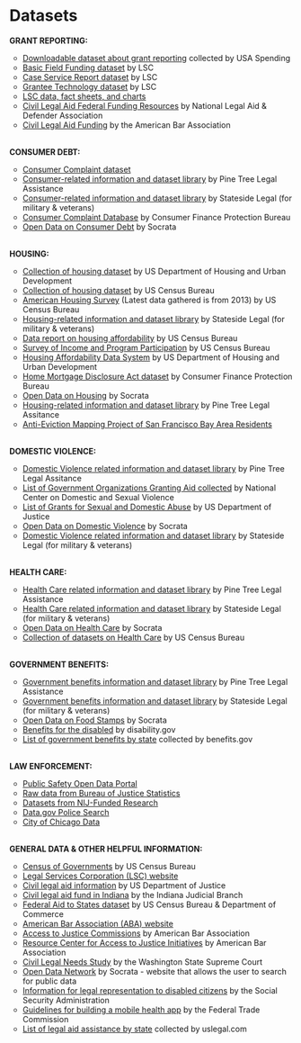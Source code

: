 # Datasets
<b>GRANT REPORTING:</b>
<ul style="list-style-type:circle">
<li><a href="https://www.usaspending.gov/DownloadCenter/Pages/DataDownload.aspx">Downloadable dataset about grant reporting</a> collected by USA Spending</li>
<li><a href="http://www.lsc.gov/basic-field-funding">Basic Field Funding dataset</a> by LSC</li>
<li><a href="http://www.lsc.gov/case-service-report">Case Service Report dataset</a> by LSC</li>
<li><a href="http://www.lsc.gov/grants-grantee-resources/grantee-data/grantee-technology">Grantee Technology dataset</a> by LSC</li>
<li><a href="http://www.lsc.gov/category/data-fact-sheets-charts">LSC data, fact sheets, and charts</a></li>
<li><a href="https://legalaidresources.org">Civil Legal Aid Federal Funding Resources</a> by National Legal Aid & Defender Association</li>
<li><a href="http://www.americanbar.org/groups/legal_aid_indigent_defendants/initiatives/resource_center_for_access_to_justice/resources---information-on-civil-legal-aid-funding.html">Civil Legal Aid Funding</a> by the American Bar Association</li>
</ul>
<br>
<b>CONSUMER DEBT:</B>
<ul style="list-style-type:circle">
<li><a href="http://catalog.data.gov/dataset/consumer-complaint-database#topic=consumer_navigation">Consumer Complaint dataset</a></li>
<li><a href="http://ptla.org/library/358">Consumer-related information and dataset library</a> by Pine Tree Legal Assistance</li>
<li><a href="http://statesidelegal.org/library/2712">Consumer-related information and dataset library</a> by Stateside Legal (for military & veterans)</li>
<li><a href="http://www.consumerfinance.gov/data-research/consumer-complaints/">Consumer Complaint Database</a> by Consumer Finance Protection Bureau</li>
<li><a href="https://www.opendatanetwork.com/search?q=consumer+debt">Open Data on Consumer Debt</a> by Socrata</li>
</ul>
<br>
<b>HOUSING:</b>
<ul style="list-style-type:circle">
<li><a href="http://data.hud.gov/data_sets.html">Collection of housing dataset</a> by US Department of Housing and Urban Development</li>
<li><a href="http://www.census.gov/topics/housing.html">Collection of housing dataset</a> by US Census Bureau</li>
<li><a href="http://www.census.gov/programs-surveys/ahs/data.2013.html">American Housing Survey</a> (Latest data gathered is from 2013) by US Census Bureau</li>
<li><a href="http://statesidelegal.org/library/2577">Housing-related information and dataset library</a> by Stateside Legal (for military & veterans)</li>
<li><a href="http://www.census.gov/housing/affordability/">Data report on housing affordability</a> by US Census Bureau</li>
<li><a href="http://www.census.gov/programs-surveys/sipp/data.html">Survey of Income and Program Participation</a> by US Census Bureau</li>
<li><a href="http://catalog.data.gov/dataset/housing-affordability-data-system-hads">Housing Affordability Data System</a> by US Department of Housing and Urban Development</li>
<li><a href="http://www.consumerfinance.gov/data-research/hmda/explore">Home Mortgage Disclosure Act dataset</a> by Consumer Finance Protection Bureau</li>
<li><a href="https://www.opendatanetwork.com/search?q=housing">Open Data on Housing</a> by Socrata</li>
<li><a href="http://ptla.org/library/570">Housing-related information and dataset library</a> by Pine Tree Legal Assitance</li>
<li><a href="http://www.antievictionmap.com">Anti-Eviction Mapping Project of San Francisco Bay Area Residents</a></li>
</ul>
<br>
<b>DOMESTIC VIOLENCE:</b>
<ul style="list-style-type:circle">
<li><a href="http://ptla.org/library/433">Domestic Violence related information and dataset library</a> by Pine Tree Legal Assitance</li>
<li><a href="http://www.ncdsv.org/ncd_linksfunding.html#government">List of Government Organizations Granting Aid collected</a> by National Center on Domestic and Sexual Violence</li>
<li><a href="https://www.justice.gov/ovw/grant-programs">List of Grants for Sexual and Domestic Abuse</a> by US Department of Justice</li>
<li><a href="https://www.opendatanetwork.com/search?q=domestic+violence">Open Data on Domestic Violence</a> by Socrata</li>
<li><a href="http://statesidelegal.org/library/2661">Domestic Violence related information and dataset library</a> by Stateside Legal (for military & veterans)</li>
</ul>
<br>
<b>HEALTH CARE:</b>
<ul style="list-style-type:circle">
<li><a href="http://ptla.org/library/459">Health Care related information and dataset library</a> by Pine Tree Legal Assistance</li>
<li><a href="http://statesidelegal.org/library/2621">Health Care related information and dataset library</a> by Stateside Legal (for military & veterans)</li>
<li><a href="https://www.opendatanetwork.com/search?q=health+care">Open Data on Health Care</a> by Socrata</li>
<li><a href="http://www.census.gov/topics/health.html">Collection of datasets on Health Care</a> by US Census Bureau</li>
</ul>
<br>
<b>GOVERNMENT BENEFITS:</b><br>
<ul style="list-style-type:circle">
<li><a href="http://ptla.org/library/523">Government benefits information and dataset library</a> by Pine Tree Legal Assistance</li>
<li><a href="http://statesidelegal.org/library/2780">Government benefits information and dataset library</A> by Stateside Legal (for military & veterans)</li>
<li><a href="https://www.opendatanetwork.com/search?q=food+stamp">Open Data on Food Stamps</a> by Socrata</li>
<li><a href="https://www.disability.gov">Benefits for the disabled</a> by disability.gov</li>
<li><a href="https://www.benefits.gov/benefits/browse-by-state">List of government benefits by state</a> collected by benefits.gov</li>
</ul>
<br>
<b>LAW ENFORCEMENT:</b><br>
<ul style="list-style-type:circle">
<li><a href="https://publicsafetydataportal.org/developers/">Public Safety Open Data Portal</a></li>
<li><a href="http://www.bjs.gov/rawdata.cfm">Raw data from Bureau of Justice Statistics</a></li>
<li><a href="http://www.nij.gov/publications/pages/datasets.aspx">Datasets from NIJ-Funded Research</a></li>
<li><a href="https://catalog.data.gov/dataset?tags=police">Data.gov Police Search</a></li>
<li><a href="https://data.cityofchicago.org/">City of Chicago Data</a></li>
</ul>
<br>
<b>GENERAL DATA & OTHER HELPFUL INFORMATION:</b>
<ul style="list-style-type:circle">
<li><a href="https://catalog.data.gov/dataset/census-of-governments">Census of Governments</a> by US Census Bureau</li>
<li><a href="http://www.lsc.gov">Legal Services Corporation (LSC) website</a></li>
<li><a href="https://www.justice.gov/atj/civil-legal-aid-101">Civil legal aid information</a> by US Department of Justice</li>
<li><a href="http://www.in.gov/judiciary/admin/2408.htm">Civil legal aid fund in Indiana</a> by the Indiana Judicial Branch</li>
<li><a href="https://catalog.data.gov/dataset/federal-aid-to-states">Federal Aid to States dataset</a> by US Census Bureau & Department of Commerce</li>
<li><a href="http://www.americanbar.org/aba.html">American Bar Association (ABA) website</a></li>
<li><a href="http://www.americanbar.org/groups/legal_aid_indigent_defendants/initiatives/resource_center_for_access_to_justice/atj-commissions.html">Access to Justice Commissions</a> by American Bar Association</li>
<li><a href="http://www.americanbar.org/groups/legal_aid_indigent_defendants/initiatives/resource_center_for_access_to_justice.html">Resource Center for Access to Justice Initiatives</a> by American Bar Association</li>
<li><a href="http://ocla.wa.gov/wp-content/uploads/2015/10/CivilLegalNeedsStudy_October2015_V21_Final10_14_15.pdf">Civil Legal Needs Study</a> by the Washington State Supreme Court</li>
<li><a href="https://www.opendatanetwork.com">Open Data Network</a> by Socrata - website that allows the user to search for public data</li>
<li><a href="https://www.ssa.gov/representation/">Information for legal representation to disabled citizens</a> by the Social Security Administration</li>
<li><a href="https://www.ftc.gov/tips-advice/business-center/guidance/mobile-health-apps-interactive-tool">Guidelines for building a mobile health app</a> by the Federal Trade Commission</li>
<li><a href="http://legalaid.uslegal.com">List of legal aid assistance by state</a> collected by uslegal.com</li>
</ul>
